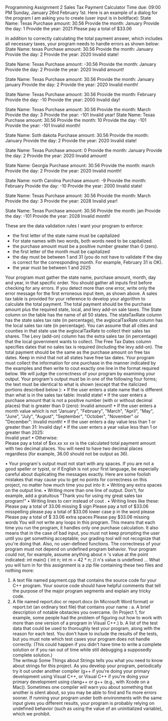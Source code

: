 Programming Assignment 2 
Sales Tax Payment Calculator 
Time due: 09:00 PM Sunday, January 26rd February 1st. 
Here is an example of a dialog for the program I am asking you to create (user input is 
in boldface): 
State Name: Texas 
Purchase amount: 30.56 
Provide the month: January 
Provide the day: 1 
Provide the year: 2021 
Please pay a total of $33.06 
  
In addition to correctly calculating the total payment answer, which includes all necessary 
taxes, your program needs to handle errors as shown below: 
State Name: texas 
Purchase amount: 30.56 
Provide the month: January 
Provide the day: 2 
Provide the year: 2020 
Invalid state! 
 
State Name: Texas 
Purchase amount: -30.56 
Provide the month: January 
Provide the day: 2 
Provide the year: 2020 
Invalid amount! 
 
State Name: Texas 
Purchase amount: 30.56 
Provide the month: January january 
Provide the day: 2 
Provide the year: 2020 
Invalid month! 
 
State Name: Texas 
Purchase amount: 30.56 
Provide the month: February 
Provide the day: -10 
Provide the year: 2000 
Invalid day! 
 
State Name: Texas 
Purchase amount: 30.56 
Provide the month: March 
Provide the day: 3 
Provide the year: -101 
Invalid year! 
State Name: Texas 
Purchase amount: 30.56 
Provide the month: 10 
Provide the day: -101 
Provide the year: -101 
Invalid month! 
 
State Name: Soth dakota 
Purchase amount: 30.56 
Provide the month: January 
Provide the day: 2 
Provide the year: 2020 
Invalid state! 
 
State Name: Texas 
Purchase amount: 0 
Provide the month: January 
Provide the day: 2 
Provide the year: 2020 
Invalid amount! 
 
State Name: Georgia 
Purchase amount: 30.56 
Provide the month: march 
Provide the day: 2 
Provide the year: 2020 
Invalid month! 
 
State Name: north Carolina 
Purchase amount: -9 
Provide the month: February 
Provide the day: -10 
Provide the year: 2000 
Invalid state! 
 
State Name: Texas 
Purchase amount: 30.56 
Provide the month: March 
Provide the day: 3 
Provide the year: 2028 
Invalid year! 
 
State Name: Texas 
Purchase amount: 30.56 
Provide the month: jan 
Provide the day: -101 
Provide the year: 2028 
Invalid month! 
 
 
These are the data validation rules I want your program to enforce: 
- the first letter of the state name must be capitalized 
- For state names with two words, both words need to be capitalized.  
- the purchase amount must be a positive number greater than 0 (zero).  
- the first letter of the month must be capitalized 
- the day must be between 1 and 31 (you do not have to validate if the day is correct for the 
corresponding month. For example, February 31 is OK). 
- the year must be between 1 and 2025 
 
Your program must gather the state name, purchase amount, month, day and year, in that 
specific order. You should gather all inputs first before checking for any errors. If 
you detect more than one error, write only the error message for the first erroneous input 
item, as shown above. 
A sales tax table is provided for your reference to develop your algorithm to calculate the 
total payment. The total payment should be the purchase amount plus the required state, 
local, and levy add-on sale taxes. The State column on the table has the name of all 50 
states. The stateTaxRate column has the state sales tax rate (in percentage), the 
avglocalTaxRate column has the local sales tax rate (in percentage). You can assume that all 
cities and counties in that state use the avglocalTaxRate to collect their sales tax shares. The 
Levy (add-on) column has the extra sales tax (in percentage) that the local government 
wants to collect. The Free Tax Dates column specifies dates that no sales tax is required 
(including the levy add-on). The total payment should be the same as the purchase amount 
on free tax dates. Keep in mind that not all states have free tax dates. 
Your program must collect the information for one purchase in the manner indicated by the 
examples and then write to cout exactly one line in the format required below. We will judge 
the correctness of your program by examining your output. Your program's output must be 
in one of the following four forms; the text must be identical to what is shown (except that 
the italicized portions described below ): 
• If the user enters a state name that is different than what is in the sales tax table: 
   Invalid state! 
• If the user enters a purchase amount that is not a positive number (with or without 
decimal places) that is greater than 0 (zero): 
   Invalid amount! 
• If the user enters a month value which is not "January", "February", "March", 
"April", "May", "June", "July", "August", "September", "October", "November" or 
"December": 
   Invalid month! 
• If the user enters a day value less than 1 or greater than 31: 
       Invalid day! 
• If the user enters a year value less than 1 or greater than 2025:    
   Invalid year! 
• Otherwise:  
   Please pay a total of $xx.xx 
 xx xx is the calculated total payment amount with two decimal places. You will need 
to have two decimal places regardless (for example, 36.00 should not be output as 
36). 
 
• Your program's output must not start with any spaces. If you are not a good speller 
or typist, or if English is not your first language, be especially careful about 
duplicating the messages exactly. Here are some foolish mistakes that may cause 
you to get no points for correctness on this project, no matter how much time you 
put into it: 
• Writing any extra spaces on the output line. 
• Writing more than one line of output. Don't, for example, add a gratuitous "Thank 
you for using my great sales tax program!" 
• Writing lines to cerr instead of cout . 
• Writing lines like these: 
Please pay a total of 33.06                missing $ sign 
Please pay a totl of $33.06                misspelling 
please pay a total of $33.06   lower case p in the word please  
Please pay a total of $ 33.06             extra spaces 
Please pay $33.06                  missing words 
You will not write any loops in this program. This means that each time you run the 
program, it handles only one purchase calculation. It also means that in the case of bad 
input, you must not keep prompting the user until you get something acceptable; our 
grading tool will not recognize that you're doing that. Also, no user-defined functions. 
The correctness of your program must not depend on undefined program behavior. Your 
program could not, for example, assume anything about n 's value at the point indicated: 
int main() 
{ 
int n; 
int m = 42 * n;  // n's value is undefined 
... 
What you will turn in for this assignment is a zip file containing these two files and nothing 
more: 
1. A text file named payment.cpp that contains the source code for your C++ 
program. Your source code should have helpful comments that tell the purpose of the 
major program segments and explain any tricky code. 
2. A file named report.doc or report.docx (in Microsoft Word format) 
or report.txt (an ordinary text file) that contains your name : 
a. A brief description of notable obstacles you overcame. (In Project 1, for 
example, some people had the problem of figuring out how to work with more 
than one version of a program in Visual C++.) 
b. A list of the test data that could be used to thoroughly test your program, 
along with the reason for each test. You don't have to include the results of the 
tests, but you must note which test cases your program does not handle 
correctly. (This could happen if you didn't have time to write a complete 
solution or if you ran out of time while still debugging a supposedly complete 
solution.)  
The writeup Some Things about Strings tells you what you need to know about strings for 
this project. 
As you develop your program, periodically try it out under another compiler (g++ if you're 
doing your primary development using Visual C++, or Visual C++ if you're doing your 
primary development using clang++ or g++ (e.g., with Xcode on a Mac)). Sometimes one 
compiler will warn you about something that another is silent about, so you may be able to 
find and fix more errors sooner. If running your program under both environments with the 
same input gives you different results, your program is probably relying on undefined 
behavior (such as using the value of an uninitialized variable), which we prohibit. 
